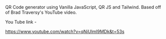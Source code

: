 QR Code generator using Vanilla JavaScript, QR JS and Tailwind. Based off of Brad Traversy's YouTube video. 

You Tube link -

https://www.youtube.com/watch?v=qNiUlml9MDk&t=53s
